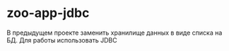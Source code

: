 # zoo-app-jdbc

В предыдущем проекте заменить хранилище данных в виде списка на БД.
Для работы использовать JDBC
